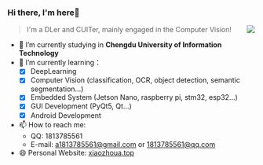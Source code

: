 ### Hi there, I'm here👋

> I'm a DLer and CUITer, mainly engaged in the Computer Vision!
> <a href="https://github.com/Miller-em?tab=repositories">
> <img align="right" src="https://github-readme-stats.vercel.app/api?username=Miller-em&show_icons=true&theme=radical" />
> </a>


- 🔭 I’m currently studying in **Chengdu University of Information Technology**
- 🌱 I’m currently learning：
  - [x] DeepLearning
  - [x] Computer Vision (classification, OCR, object detection, semantic segmentation...)
  - [x] Embedded System (Jetson Nano, raspberry pi, stm32, esp32...)
  - [x] GUI Development (PyQt5, Qt...)
  - [x] Android Development
- 📫 How to reach me:
  - QQ: 1813785561
  - E-mail: a1813785561@gmail.com or 1813785561@qq.com
- 😄 Personal Website:
  [xiaozhoua.top](http://xiaozhoua.top/)
